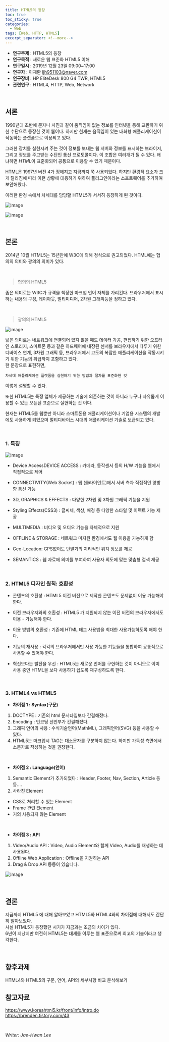 ```yaml
---
title: HTML5의 등장
toc: true
toc_sticky: true
categories:
  - Web
tags: [Web, HTTP, HTML5]
excerpt_separator: <!--more-->
---
```


<!--more-->
* **연구주제** : HTML5의 등장
* **연구목적** : 새로운 웹 표준화 HTML5 이해
* **연구일시** : 2019년 12월 23일 09:00~17:00
* **연구자** : 이재환 <ljh951103@naver.com>
* **연구장비** : HP EliteDesk 800 G4 TWR, HTML5
* **관련연구** : HTML4, HTTP, Web, Network

&nbsp;

## 서론
1990년대 초반에 문자나 사진과 같이 움직임이 없는 정보를 인터넷을 통해 교환하기 위한 수단으로 등장한 것이 웹이다. 하지만 현재는 움직임이 있는 대화형 애플리케이션이 작동하는 플랫폼으로 이용되고 있다.  

그러한 장치를 실현시켜 주는 것이 정보를 보내는 웹 서버와 정보를 표시하는 브라이저, 그리고 정보를 주고받는 수단인 통신 프로토콜이다. 이 조합은 여러개가 될 수 있다. 왜냐하면 *HTML*이 표준화되어 공통으로 이용할 수 있기 때문이다.

HTML은 1997년 버전 4가 정해지고 지금까지 쭉 사용되었다. 하지만 환경적 요소가 크게 달라짐에 따라 이런 상황에 대응하기 위하여 플러그인이라는 소프트웨어를 추가하여 보안해왔다.

이러한 환경 속에서 차세대를 담당할 HTML5가 서서히 등장하게 된 것이다.

![image](https://user-images.githubusercontent.com/57826388/72164649-6f9afe00-3409-11ea-883d-a5e67e40a98e.png)

![image](https://user-images.githubusercontent.com/57826388/72166466-a32b5780-340c-11ea-934c-3b0c7b268bc4.png)


&nbsp;

## 본론
2014년 10월 HTML5는 15년만에 W3C에 의해 정식으로 권고되었다. HTML에는 협의의 의미와 광의의 의미가 있다.

&nbsp;
>협의의 HTML5

좁은 의미로는 W3C가 규격을 책정한 마크업 언어 자체를 가리킨다. 브라우저에서 표시하는 내용의 구성, 레이아웃, 멀티미디어, 2차원 그래픽등을 정하고 있다.

&nbsp;
>광의의 HTML5

![image](https://user-images.githubusercontent.com/57826388/72164771-a8d36e00-3409-11ea-9b00-1779384e6cda.png)

넓은 의미로는 네트워크에 연결되어 있지 않을 때도 데이터 가공, 편집하기 위한 오프라인 스토리지, 스마트폰 등과 같은 하드웨어에 내장된 센서를 브라우저에서 다루기 위한 디바이스 연계, 3차원 그래픽 등, 브라우저에서 고도의 복잡한 애플리케이션을 작동시키기 위한 기능의 취급까지 포함하고 있다.  
한 문장으로 표현하면,

    차세대 애플리케이션 플랫폼을 실현하기 위한 방법과 절차를 표준화한 것  
이렇게 설명할 수 있다.

또한 HTML5는 특정 업체가 제공하는 기술에 의존하는 것이 아니라 누구나 자유롭게 이용할 수 있는 오픈된 표준으로 실현하는 것 이다.

현재는 HTML5를 웹뿐만 아니라 스마트폰용 애플리케이션이나 기업용 시스템의 개발에도 사용하게 되었으며 멀티디바이스 시대의 애플리케이션 기술로 보급되고 있다.

&nbsp;

### 1. 특징
![image](https://user-images.githubusercontent.com/57826388/72164842-c6083c80-3409-11ea-877d-63ec0f032b5a.png)

- Device AccessDEVICE ACCESS : 카메라, 동작센서 등의 H/W 기능을 웹에서 직접적으로 제어  

- CONNECTIVITY(Web Socket) : 웹 (클라이언트)에서 서버 측과 직접적인 양방향 통신 가능
- 3D, GRAPHICS & EFFECTS : 다양한 2차원 및 3차원 그래픽 기능을 지원
- Styling Effects(CSS3) : 글씨체, 색상, 배경 등 다양한 스타일 및 이펙트 기능 제공
- MULTIMEDIA : 비디오 및 오디오 기능을 자체적으로 지원
- OFFLINE & STORAGE : 네트워크 미지원 환경에서도 웹 이용을 가능하게 함
- Geo-Location: GPS없이도 단말기의 지리적인 위치 정보를 제공
- SEMANTICS : 웹 자료에 의미를 부여하여 사용자 의도에 맞는 맞춤형 검색 제공

&nbsp;

### 2. HTML5 디자인 원칙: 호환성
- 콘텐츠의 호환성 : HTML5 이전 버전으로 제작한 콘텐츠도 문제없이 이용 가능해야 한다.

- 이전 브라우저와의 호환성 : HTML5 가 지원되지 않는 이전 버전의 브라우저에서도 이용 - 가능해야 한다.
- 이용 방법의 호환성 : 기존에 HTML 태그 사용법을 최대한 사용가능하도록 해야 한다.
- 기능의 재사용 : 각각의 브라우저에서만 사용 가능한 기능들을 통합하여 공통적으로 사용할 수 있어야 한다.
- 혁신보다는 발전을 우선 : HTML5는 새로운 언어를 구현하는 것이 아니므로 이미 사용 중인 HTML을 보다 사용하기 쉽도록 재구성하도록 한다.

&nbsp;

### 3. HTML4 vs HTML5

- **차이점 1 : Syntax(구문)**  
1. DOCTYPE : 기존의 html 문서타입보다 간결해졌다.
2. Encoding : 인코딩 선언부가 간결해졌다.
3. 그래픽 언어의 사용 : 수식기술언어(MathML), 그래픽언어(SVG) 등을 사용할 수 있다.
4. HTML5는 마크업시 TAG는 대소문자를 구분하지 않는다. 하지만 가독성 측면에서 소문자로 작성하는 것을 권장한다.  

&nbsp;

- **차이점 2 : Language(언어)**
1. Semantic Element가 추가되었다 : Header, Footer, Nav, Section, Article 등등....
2. 사라진 Element
- CSS로 처리할 수 있는 Element
- Frame 관련 Element
- 거의 사용되지 않는 Element

&nbsp;

- **차이점 3 : API**
1. Video/Audio API : Video, Audio Element와 함께 Video, Audio를 재생하는 데 사용된다.
2. Offline Web Application : Offline을 지원하는 API
3. Drag & Drop API 등등이 있습니다.

![image](https://user-images.githubusercontent.com/57826388/72166551-c950f780-340c-11ea-8c60-ebab9e2904e7.png)

&nbsp;

## 결론
지금까지 HTML5 에 대해 알아보았고 HTML5와 HTML4와의 차이점에 대해서도 간단히 알아보았다.  
사실 HTML5가 등장했던 시기가 지금과는 조금의 차이가 있다.  
6년이 지났지만 여전히 HTML5는 대세를 이루는 웹 표준으로써 최고의 기술이라고 생각한다.



&nbsp;

## 향후과제

HTML4와 HTML5의 구문, 언어, API의 세부사항 비교 분석해보기
&nbsp;

## 참고자료

<https://www.koreahtml5.kr/front/info/intro.do>  
<https://brenden.tistory.com/43>

&nbsp;

*Writer: Jae-Hwan Lee*

